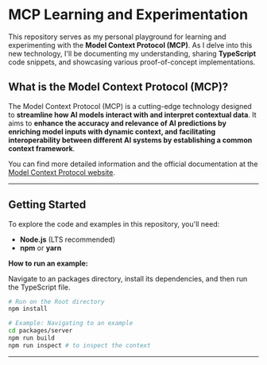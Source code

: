 # MCP Learning and Experimentation

This repository serves as my personal playground for learning and experimenting with the **Model Context Protocol (MCP)**. As I delve into this new technology, I'll be documenting my understanding, sharing **TypeScript** code snippets, and showcasing various proof-of-concept implementations.

## What is the Model Context Protocol (MCP)?

The Model Context Protocol (MCP) is a cutting-edge technology designed to **streamline how AI models interact with and interpret contextual data**. It aims to **enhance the accuracy and relevance of AI predictions by enriching model inputs with dynamic context, and facilitating interoperability between different AI systems by establishing a common context framework**.

You can find more detailed information and the official documentation at the [Model Context Protocol website](https://modelcontextprotocol.io/introduction).

-----

## Getting Started

To explore the code and examples in this repository, you'll need:

  * **Node.js** (LTS recommended)
  * **npm** or **yarn**

**How to run an example:**

Navigate to an packages directory, install its dependencies, and then run the TypeScript file.

```bash
# Run on the Root directory
npm install

# Example: Navigating to an example
cd packages/server
npm run build
npm run inspect # to inspect the context
```

-----
